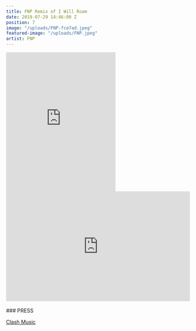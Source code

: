 ```yaml
---
title: FNP Remix of I Will Roam
date: 2019-07-29 14:46:00 Z
position: 7
image: "/uploads/FNP-fce7ad.jpeg"
featured-image: "/uploads/FNP.jpeg"
artist: FNP
---
```


<iframe src="https://open.spotify.com/embed/album/6Ceug6AzZavWgtfvAtfETF" width="300" height="380" frameborder="0" allowtransparency="true" allow="encrypted-media"></iframe>

<iframe width="100%" height="300" scrolling="no" frameborder="no" allow="autoplay" src="https://w.soundcloud.com/player/?url=https%3A//api.soundcloud.com/tracks/617544327&color=%23ff5500&auto_play=false&hide_related=false&show_comments=true&show_user=true&show_reposts=false&show_teaser=true&visual=true"></iframe>
<br><br>
### PRESS

[Clash Music](https://www.clashmusic.com/news/premiere-oj-fridel-i-will-roam-fnp-remix)